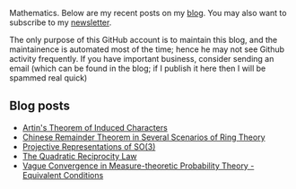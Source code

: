 Mathematics. Below are my recent posts on my [blog](https://desvl.xyz). You may also want to subscribe to my [newsletter](https://desvl.substack.com/).

The only purpose of this GitHub account is to maintain this blog, and the maintainence is automated most of the time; hence he may not see Github activity frequently. If you have important business, consider sending an email (which can be found in the blog; if I publish it here then I will be spammed real quick)

## Blog posts
<!-- BLOG-POST-LIST:START -->
- [Artin&#39;s Theorem of Induced Characters](https://desvl.xyz/2023/07/17/artin-theorem/)
- [Chinese Remainder Theorem in Several Scenarios of Ring Theory](https://desvl.xyz/2023/05/27/chinese-remainder-theorem-ring-theory/)
- [Projective Representations of SO&lpar;3&rpar;](https://desvl.xyz/2023/04/06/projective-rep-so3/)
- [The Quadratic Reciprocity Law](https://desvl.xyz/2023/03/20/quadratic-reciprocity-law-1/)
- [Vague Convergence in Measure-theoretic Probability Theory - Equivalent Conditions](https://desvl.xyz/2023/02/13/vague-convergence/)
<!-- BLOG-POST-LIST:END -->
